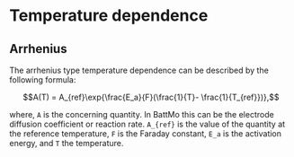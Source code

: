 # Temperature dependence

## Arrhenius 
The arrhenius type temperature dependence can be described by the following formula:

```math
A(T) = A_{ref}\exp{\frac{E_a}{F}(\frac{1}{T}- \frac{1}{T_{ref}})},
```

where, ``A`` is the concerning quantity. In BattMo this can be the electrode diffusion coefficient or reaction rate. ``A_{ref}`` is the value of the quantity at the reference temperature, ``F`` is the Faraday constant, ``E_a`` is the activation energy, and ``T`` the temperature.